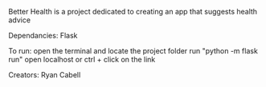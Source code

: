 Better Health is a project dedicated to creating an app that suggests health advice

Dependancies:
Flask

To run: 
open the terminal and locate the project folder
run "python -m flask run"
open localhost or ctrl + click on the link

Creators:
Ryan Cabell
